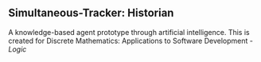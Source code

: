 <h2>Simultaneous-Tracker: Historian</h2>

A knowledge-based agent prototype through artificial intelligence. This is created for Discrete Mathematics: Applications to Software Development - <I>Logic</I>
